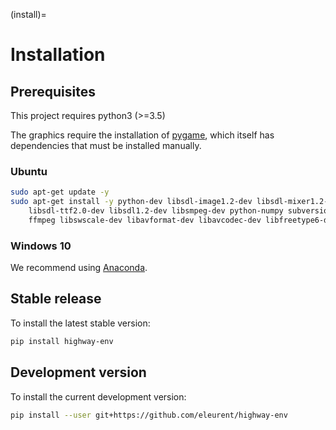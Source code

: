 (install)=

# Installation

## Prerequisites

This project requires python3 (>=3.5)

The graphics require the installation of [pygame](https://www.pygame.org/news), which itself has dependencies that must be installed manually.

### Ubuntu

```bash
sudo apt-get update -y
sudo apt-get install -y python-dev libsdl-image1.2-dev libsdl-mixer1.2-dev
    libsdl-ttf2.0-dev libsdl1.2-dev libsmpeg-dev python-numpy subversion libportmidi-dev
    ffmpeg libswscale-dev libavformat-dev libavcodec-dev libfreetype6-dev gcc
```

### Windows 10

We recommend using [Anaconda](https://conda.io/docs/user-guide/install/windows.html).

## Stable release

To install the latest stable version:

```bash
pip install highway-env
```

## Development version

To install the current development version:

```bash
pip install --user git+https://github.com/eleurent/highway-env
```
